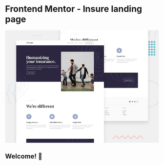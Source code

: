 # Frontend Mentor - Insure landing page

![Design preview for the Insure landing page coding challenge](./design/desktop-preview.jpg)

## Welcome! 👋
